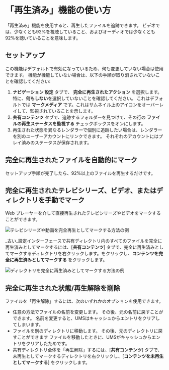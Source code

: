 # 「再生済み」機能の使い方

「再生済み」機能を使用すると、再生したファイルを追跡できます。 ビデオでは、少なくとも92%を視聴していること、およびオーディオでは少なくとも92%を聴いていることを意味します。

## セットアップ

この機能はデフォルトで有効になっているため、何も変更していない場合は使用できます。 機能が機能していない場合は、以下の手順が取り消されていないことを確認してください:

1. **ナビゲーション 設定** タブで、 **完全に再生されたアクション** を選択します。 特に、**何もしない**を選択していないことを確認してください。 これはデフォルトでは **マークメディア** です。これはサムネイル上のアイコンをオーバーレイして、監視されていることを示します。
2. **共有コンテンツ** タブで、追跡するフォルダーを見つけて、その行の **ファイルの再生ステータスを監視する** チェックボックスをオンにします。
3. 再生された状態を異なるレンダラーで個別に追跡したい場合は、レンダラーを別のユーザーアカウントにリンクできます。 それぞれのアカウントにはプレイ済みのステータスが保存されます。

## 完全に再生されたファイルを自動的にマーク

セットアップ手順が完了したら、92%以上のファイルを再生するだけです。

## 完全に再生されたテレビシリーズ、ビデオ、またはディレクトリを手動でマーク

Web プレーヤーを介して直接再生されたテレビシリーズやビデオをマークすることができます。

![テレビシリーズや動画を完全再生としてマークする方法の例](@site/docs/img/whats-new-in-v14-mark-tv-series-fully-played.png)

_古い_設定インターフェースで共有ディレクトリ内のすべてのファイルを完全に再生済みとしてマークするには、[**共有コンテンツ**] タブで、完全に再生済みとしてマークするディレクトリを右クリックします。をクリックし、**コンテンツを完全に再生済みとしてマークする** をクリックします。

![ディレクトリを完全に再生済みとしてマークする方法の例](@site/docs/guides/img/how-to-use-the-fully-played-feature.png)

## 完全に再生された状態/再生解除を削除

ファイルを「再生解除」するには、次のいずれかのオプションを使用できます。

- 任意の方法でファイルの名前を変更します。 その後、元の名前に戻すことができます。 名前を変更すると、UMSはキャッシュからエントリをクリアしてしまいます。
- ファイルを別のディレクトリに移動します。 その後、元のディレクトリに戻すことができます ファイルを移動したときに、UMSがキャッシュからエントリをクリアしたためです。
- 共有ディレクトリ全体を「再生解除」するには、[**共有コンテンツ**] タブで、未再生としてマークするディレクトリを右クリックし、[**コンテンツを未再生としてマークする**] をクリックします。
